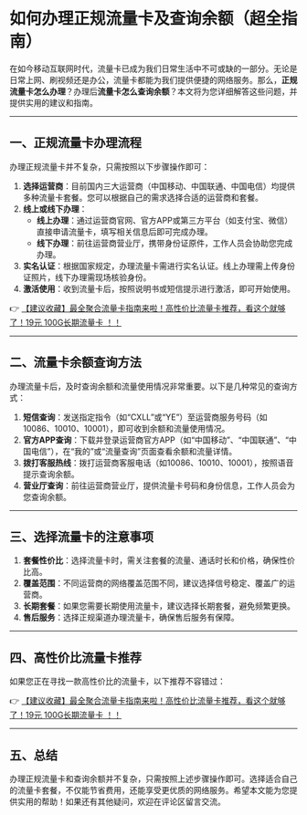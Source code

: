 # 如何办理正规流量卡及查询余额（超全指南）

在如今移动互联网时代，流量卡已成为我们日常生活中不可或缺的一部分。无论是日常上网、刷视频还是办公，流量卡都能为我们提供便捷的网络服务。那么，**正规流量卡怎么办理**？办理后**流量卡怎么查询余额**？本文将为您详细解答这些问题，并提供实用的建议和指南。

---

## 一、正规流量卡办理流程

办理正规流量卡并不复杂，只需按照以下步骤操作即可：

1. **选择运营商**：目前国内三大运营商（中国移动、中国联通、中国电信）均提供多种流量卡套餐。您可以根据自己的需求选择合适的运营商和套餐。
2. **线上或线下办理**：
   - **线上办理**：通过运营商官网、官方APP或第三方平台（如支付宝、微信）直接申请流量卡，填写相关信息后即可完成办理。
   - **线下办理**：前往运营商营业厅，携带身份证原件，工作人员会协助您完成办理。
3. **实名认证**：根据国家规定，办理流量卡需进行实名认证。线上办理需上传身份证照片，线下办理需现场核验身份。
4. **激活使用**：收到流量卡后，按照说明书或短信提示进行激活，即可开始使用。

👉 [【建议收藏】最全聚合流量卡指南来啦！高性价比流量卡推荐，看这个就够了！19元 100G长期流量卡 ！！](https://bit.ly/Liuliangka)

---

## 二、流量卡余额查询方法

办理流量卡后，及时查询余额和流量使用情况非常重要。以下是几种常见的查询方式：

1. **短信查询**：发送指定指令（如“CXLL”或“YE”）至运营商服务号码（如10086、10010、10001），即可收到余额和流量使用情况。
2. **官方APP查询**：下载并登录运营商官方APP（如“中国移动”、“中国联通”、“中国电信”），在“我的”或“流量查询”页面查看余额和流量详情。
3. **拨打客服热线**：拨打运营商客服电话（如10086、10010、10001），按照语音提示查询余额。
4. **营业厅查询**：前往运营商营业厅，提供流量卡号码和身份信息，工作人员会为您查询余额。

---

## 三、选择流量卡的注意事项

1. **套餐性价比**：选择流量卡时，需关注套餐的流量、通话时长和价格，确保性价比高。
2. **覆盖范围**：不同运营商的网络覆盖范围不同，建议选择信号稳定、覆盖广的运营商。
3. **长期套餐**：如果您需要长期使用流量卡，建议选择长期套餐，避免频繁更换。
4. **售后服务**：选择正规渠道办理流量卡，确保售后服务有保障。

---

## 四、高性价比流量卡推荐

如果您正在寻找一款高性价比的流量卡，以下推荐不容错过：

👉 [【建议收藏】最全聚合流量卡指南来啦！高性价比流量卡推荐，看这个就够了！19元 100G长期流量卡 ！！](https://bit.ly/Liuliangka)

---

## 五、总结

办理正规流量卡和查询余额并不复杂，只需按照上述步骤操作即可。选择适合自己的流量卡套餐，不仅能节省费用，还能享受更优质的网络服务。希望本文能为您提供实用的帮助！如果还有其他疑问，欢迎在评论区留言交流。